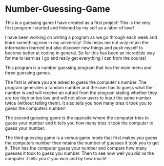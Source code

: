 # Number-Guessing-Game
This is a guessing game I have created as a first project! This is the very first program I started and finished by my self as a labor of love!

I have been working on writing a program as we go through each week and learn something new in my university! This helps me not only retain the information learned but also discover new things and push myself to become better at coding in general. So far this has been an incredible way for me to learn as I go and really get everything I can from the course! 

This program is a number guessing program that has the main menu and three guessing games. 

The first is where you are asked to guess the computer's number. The program generates a random number and the user has to guess what the number is and will receive an output from the program stating whether they are too high or too low and will not allow users to input the same number twice (without telling them). It also tells you how many tries it took you to guess the computers number!

The second guessing game is the opposite where the computer tries to guess your number and it tells you how many tries it took the computer to guess your number.

The third guessing game is a versus game mode that first makes you guess the computers number then retains the number of guesses it took you to get it. Then has the computer guess your number and compare how many guesses it took to guess you number. Then to see how well you did vs the computer it tells you if you won and by how much!
